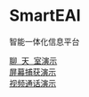 # SmartEAI
智能一体化信息平台  

[聊&nbsp;&nbsp;天&nbsp;&nbsp;室演示](https://https://lxg-nyp.github.io/SmartEAI/chat.html)  
[屏幕捕获演示](https://https://lxg-nyp.github.io/SmartEAI/capt.html)  
[视频通话演示](https://https://lxg-nyp.github.io/SmartEAI/seed.html)
